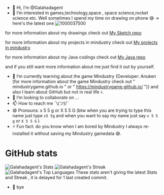 - 👋 Hi, I’m @Galahadagent
- 👀 I’m interested in games,technology,space , space science,rocket science etc. Well sometimes I spend my time on drawing on phone 😅 -> here's the latest one ![1000037500](https://github.com/Galahadagent/Galahadagent/assets/161305918/75e6dfca-be8f-41b9-84ed-65998ba5b84b)

 for more information about my drawings check out [My Sketch repo](https://github.com/Galahadagent/Sketch-Repository)

 for more information about my projects in mindustry check out [My projects in mindustry](https://github.com/Galahadagent/My-projects-in-mindustry)
 
 for more information about my Java codings check out [My Java repo](https://github.com/Galahadagent/Java-coding)
 
 and if you still want more information about me just find it out by yourself.

- 🌱 I’m currently learning about the game Mindustry {Developer: Anuken (for more information about the game Mindustry check out " mindustrygame.github.io " or " https://mindustrygame.github.io/ ")} and also I learn about GitHub but not in real life 💀.
- 💞️ I’m looking to collaborate on ...
- 📫 How to reach me ¯⁠\⁠_⁠(⁠ツ⁠)⁠_⁠/⁠¯
- 😄 Pronouns: x 5 5 g or X 5 5 G (btw when you are trying to type this name just type ```x5 5g``` and when you want to say my name just say ```x 5 5 g``` or ```X 5 5 G``` )
- ⚡ Fun fact: do you know when I am bored by Mindustry I always re-installed it without saving my Mindustry gamedata 😅. 

# GitHub stats
![Galahadagent's Stats](https://github-readme-stats.vercel.app/api?username=Galahadagent&theme=cobalt&show_icons=true&hide_border=true&count_private=true)
![Galahadagent's Streak](https://github-readme-streak-stats.herokuapp.com/?user=Galahadagent&theme=cobalt&hide_border=true)
![Galahadagent's Top Languages](https://github-readme-stats.vercel.app/api/top-langs/?username=Galahadagent&theme=cobalt&show_icons=true&hide_border=true&layout=compact)
These stats aren't giving the latest Stats and Streak , it is delayed for 1 last created commit.
- 👋 bye
<!---
Galahadagent/Galahadagent is a ✨ special ✨ repository because its `README.md` (this file) appears on your GitHub profile.
You can click the Preview link to take a look at your changes.
--->
